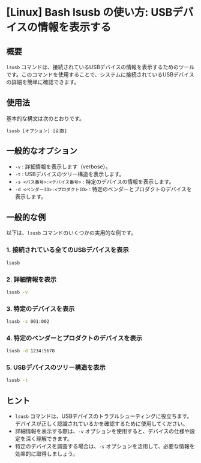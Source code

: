 # [Linux] Bash lsusb の使い方: USBデバイスの情報を表示する

## 概要
`lsusb` コマンドは、接続されているUSBデバイスの情報を表示するためのツールです。このコマンドを使用することで、システムに接続されているUSBデバイスの詳細を簡単に確認できます。

## 使用法
基本的な構文は次のとおりです。

```
lsusb [オプション] [引数]
```

## 一般的なオプション
- `-v` : 詳細情報を表示します（verbose）。
- `-t` : USBデバイスのツリー構造を表示します。
- `-s <バス番号>:<デバイス番号>` : 特定のデバイスの情報を表示します。
- `-d <ベンダーID>:<プロダクトID>` : 特定のベンダーとプロダクトのデバイスを表示します。

## 一般的な例
以下は、`lsusb` コマンドのいくつかの実用的な例です。

### 1. 接続されている全てのUSBデバイスを表示
```bash
lsusb
```

### 2. 詳細情報を表示
```bash
lsusb -v
```

### 3. 特定のデバイスを表示
```bash
lsusb -s 001:002
```

### 4. 特定のベンダーとプロダクトのデバイスを表示
```bash
lsusb -d 1234:5678
```

### 5. USBデバイスのツリー構造を表示
```bash
lsusb -t
```

## ヒント
- `lsusb` コマンドは、USBデバイスのトラブルシューティングに役立ちます。デバイスが正しく認識されているかを確認するために使用してください。
- 詳細情報を表示する際は、`-v` オプションを使用すると、デバイスの仕様や設定を深く理解できます。
- 特定のデバイスを調査する場合は、`-s` オプションを活用して、必要な情報を効率的に取得しましょう。